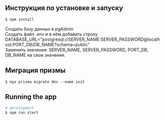 ## Инструкция по установке и запуску

```bash
$ npm install
```
Создать базу данных в pgAdmin<br>
Создать файл .env и в нём добавить строку<br>
DATABASE_URL="postgresql://SERVER_NAME:SERVER_PASSWORD@localhost:PORT_DB/DB_NAME?schema=public"<br>
Заменить значения: SERVER_NAME, SERVER_PASSWORD, PORT_DB, DB_NAME на свои значения.<br>

## Миграция призмы
```
$ npx prisma migrate dev --name init
```

## Running the app

```bash
# development
$ npm run start
